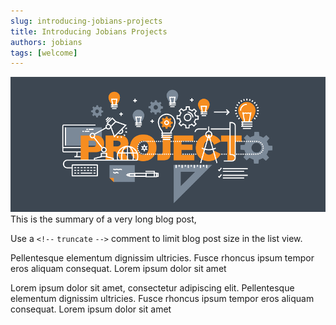 ```yaml
---
slug: introducing-jobians-projects
title: Introducing Jobians Projects
authors: jobians
tags: [welcome]
---
```


![Introducing](https://github.com/Jobians/doc/blob/ea5181fabc0eaf46a2e02b09e84c6240d9de2a05/blog/img/images%20(3).png)
This is the summary of a very long blog post,

Use a `<!--` `truncate` `-->` comment to limit blog post size in the list view.

<!--truncate-->

Pellentesque elementum dignissim ultricies. Fusce rhoncus ipsum tempor eros aliquam consequat. Lorem ipsum dolor sit amet

Lorem ipsum dolor sit amet, consectetur adipiscing elit. Pellentesque elementum dignissim ultricies. Fusce rhoncus ipsum tempor eros aliquam consequat. Lorem ipsum dolor sit amet
